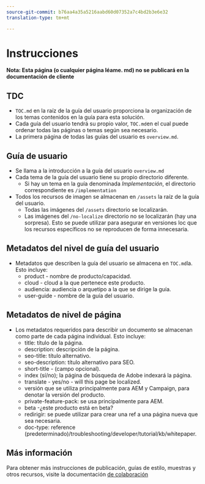 ```yaml
---
source-git-commit: b76aa4a35a5216aabd60d07352a7c4bd2b3e6e32
translation-type: tm+mt

---
```

# Instrucciones

**Nota: Esta página (o cualquier página léame. md) no se publicará en la documentación de cliente**

## TDC

+ `TOC.md` en la raíz de la guía del usuario proporciona la organización de los temas contenidos en la guía para esta solución.
+ Cada guía del usuario tendrá su propio valor, `TOC.md`en el cual puede ordenar todas las páginas o temas según sea necesario.
+ La primera página de todas las guías del usuario es `overview.md`.

## Guía de usuario

+ Se llama a la introducción a la guía del usuario `overview.md`
+ Cada tema de la guía del usuario tiene su propio directorio diferente.
   + Si hay un tema en la guía denominada *Implementación*, el directorio correspondiente es `/implementation`
+ Todos los recursos de imagen se almacenan en `/assets` la raíz de la guía del usuario.
   + Todas las imágenes del `/assets` directorio se localizarán.
   + Las imágenes del `/no-localize` directorio no se localizarán (hay una sorpresa). Esto se puede utilizar para asegurar en versiones loc que los recursos específicos no se reproducen de forma innecesaria.

## Metadatos del nivel de guía del usuario

+ Metadatos que describen la guía del usuario se almacena en `TOC.md`la. Esto incluye:
   + product - nombre de producto/capacidad.
   + cloud - cloud a la que pertenece este producto.
   + audiencia: audiencia o arquetipo a la que se dirige la guía.
   + user-guide - nombre de la guía del usuario.

## Metadatos de nivel de página

+ Los metadatos requeridos para describir un documento se almacenan como parte de cada página individual. Esto incluye:
   + title: título de la página.
   + description: descripción de la página.
   + seo-title: título alternativo.
   + seo-description: título alternativo para SEO.
   + short-title - (campo opcional).
   + index (sí/no); la página de búsqueda de Adobe indexará la página.
   + translate - yes/no - will this page be localized.
   + versión que se utiliza principalmente para AEM y Campaign, para denotar la versión del producto.
   + private-feature-pack: se usa principalmente para AEM.
   + beta -¿este producto está en beta?
   + redirigir: se puede utilizar para crear una ref a una página nueva que sea necesaria.
   + doc-type: reference (predeterminado)/troubleshooting/developer/tutorial/kb/whitepaper.

## Más información

Para obtener más instrucciones de publicación, guías de estilo, muestras y otros recursos, visite la documentación [de colaboración](https://git.corp.adobe.com/AdobeDocs/collaborative-doc-instructions)
